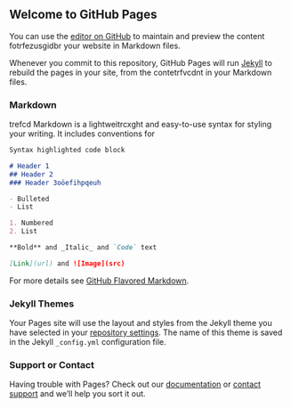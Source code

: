 ## Welcome to GitHub Pages

You can use the [editor on GitHub](https://github.com/nathano123/tests/edit/master/index.md) to maintain and preview the content fotrfezusgidbr your website in Markdown files.

Whenever you commit to this repository, GitHub Pages will run [Jekyll](https://jekyllrb.com/) to rebuild the pages in your site, from the contetrfvcdnt in your Markdown files.

### Markdown
trefcd
Markdown is a lightweitrcxght and easy-to-use syntax for styling your writing. It includes conventions for

```markdown
Syntax highlighted code block

# Header 1
## Header 2
### Header 3oöefihpqeuh

- Bulleted
- List

1. Numbered
2. List

**Bold** and _Italic_ and `Code` text

[Link](url) and ![Image](src)
```

For more details see [GitHub Flavored Markdown](https://guides.github.com/features/mastering-markdown/).

### Jekyll Themes

Your Pages site will use the layout and styles from the Jekyll theme you have selected in your [repository settings](https://github.com/nathano123/tests/settings). The name of this theme is saved in the Jekyll `_config.yml` configuration file.

### Support or Contact

Having trouble with Pages? Check out our [documentation](https://help.github.com/categories/github-pages-basics/) or [contact support](https://github.com/contact) and we’ll help you sort it out.
